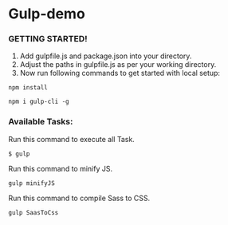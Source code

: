 # Gulp-demo

### GETTING STARTED!

1. Add gulpfile.js and package.json into your directory.
2. Adjust the paths in gulpfile.js as per your working directory.
3. Now run following commands to get started with local setup:
	
```
npm install
```

``` 
npm i gulp-cli -g
```



### Available Tasks:

Run this command to execute all Task.


``` 
$ gulp 
```
Run this command to minify JS.


``` 
gulp minifyJS 
```

Run this command to compile Sass to CSS. 

``` 
gulp SaasToCss 
```

